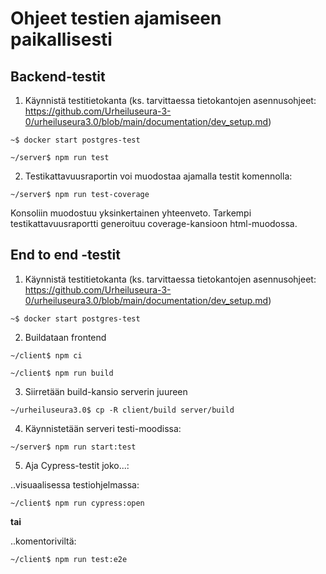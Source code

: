 # Ohjeet testien ajamiseen paikallisesti

## Backend-testit

1. Käynnistä testitietokanta (ks. tarvittaessa tietokantojen asennusohjeet: https://github.com/Urheiluseura-3-0/urheiluseura3.0/blob/main/documentation/dev_setup.md)

```shell
~$ docker start postgres-test
```


```shell
~/server$ npm run test
```

2. Testikattavuusraportin voi muodostaa ajamalla testit komennolla:
```shell
~/server$ npm run test-coverage
```
Konsoliin muodostuu yksinkertainen yhteenveto. Tarkempi testikattavuusraportti generoituu coverage-kansioon html-muodossa.

## End to end -testit

1. Käynnistä testitietokanta (ks. tarvittaessa tietokantojen asennusohjeet: https://github.com/Urheiluseura-3-0/urheiluseura3.0/blob/main/documentation/dev_setup.md)

```shell
~$ docker start postgres-test
```


2. Buildataan frontend

```shell
~/client$ npm ci
```

```shell
~/client$ npm run build
```


3. Siirretään build-kansio serverin juureen

```shell
~/urheiluseura3.0$ cp -R client/build server/build
```


4. Käynnistetään serveri testi-moodissa:

```shell
~/server$ npm run start:test
```


5. Aja Cypress-testit joko...:

..visuaalisessa testiohjelmassa:

```shell
~/client$ npm run cypress:open
```

**tai**

..komentoriviltä:

```shell
~/client$ npm run test:e2e
```
